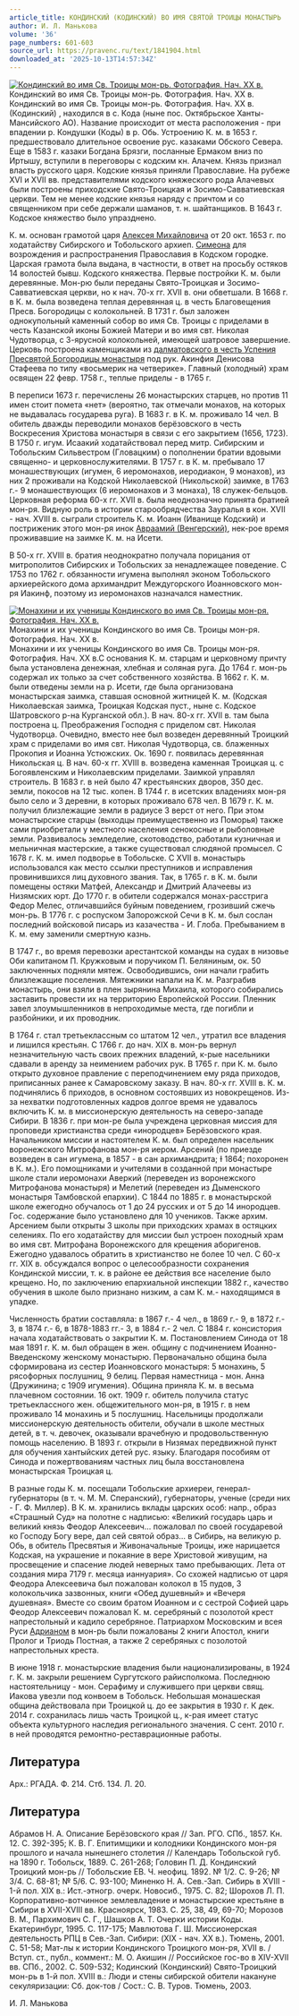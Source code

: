 ```yaml
---
article_title: КОНДИНСКИЙ (КОДИНСКИЙ) ВО ИМЯ СВЯТОЙ ТРОИЦЫ МОНАСТЫРЬ
author: И. Л. Манькова
volume: '36'
page_numbers: 601-603
source_url: https://pravenc.ru/text/1841904.html
downloaded_at: '2025-10-13T14:57:34Z'
---
```


[![Кондинский во имя Св. Троицы мон-рь. Фотография. Нач. ХХ в.](https://pravenc.ru/data/2015/03/18/1234040639/i200.jpg "Кликните для увеличения картинки")](https://pravenc.ru/data/2015/03/18/1234040639/i400.jpg)Кондинский во имя Св. Троицы мон-рь. Фотография. Нач. ХХ в.  
Кондинский во имя Св. Троицы мон-рь. Фотография. Нач. ХХ в.(Кодинский) , находился в с. Кода (ныне пос. Октябрьское Ханты-Мансийского АО). Название происходит от места расположения - при впадении р. Кондушки (Коды) в р. Обь. Устроению К. м. в 1653 г. предшествовало длительное освоение рус. казаками Обского Севера. Еще в 1583 г. казаки Богдана Брязги, посланные Ермаком вниз по Иртышу, вступили в переговоры с кодским кн. Алачем. Князь признал власть русского царя. Кодские князья приняли Православие. На рубеже XVI и XVII вв. представителями кодского княжеского рода Алачевых были построены приходские Свято-Троицкая и Зосимо-Савватиевская церкви. Тем не менее кодские князья наряду с причтом и со священником при себе держали шаманов, т. н. шайтанщиков. В 1643 г. Кодское княжество было упразднено.

К. м. основан грамотой царя [Алексея Михайловича](<https://pravenc.ru/text/Алексея Михайловича.html>) от 20 окт. 1653 г. по ходатайству Сибирского и Тобольского архиеп. [Симеона](https://pravenc.ru/text/Симеона.html) для возрождения и распространения Православия в Кодском городке. Царская грамота была выдана, в частности, в ответ на просьбу остяков 14 волостей бывш. Кодского княжества. Первые постройки К. м. были деревянные. Мон-рю были переданы Свято-Троицкая и Зосимо-Савватиевская церкви, но к нач. 70-х гг. XVII в. они обветшали. В 1668 г. в К. м. была возведена теплая деревянная ц. в честь Благовещения Пресв. Богородицы с колокольней. В 1731 г. был заложен однокупольный каменный собор во имя Св. Троицы с приделами в честь Казанской иконы Божией Матери и во имя свт. Николая Чудотворца, с 3-ярусной колокольней, имеющей шатровое завершение. Церковь построена каменщиками из [далматовского в честь Успения Пресвятой Богородицы монастыря](<https://pravenc.ru/text/далматовского в честь Успения Пресвятой Богородицы монастыря.html>) под рук. Акинфия Денисова Стафеева по типу «восьмерик на четверике». Главный (холодный) храм освящен 22 февр. 1758 г., теплые приделы - в 1765 г.

В переписи 1673 г. перечислены 26 монастырских старцев, но против 11 имен стоит помета «нет» (вероятно, так отмечали монахов, на которых не выдавалась государева руга). В 1683 г. в К. м. проживало 14 чел. В обитель дважды переводили монахов берёзовского в честь Воскресения Христова монастыря в связи с его закрытием (1656, 1723). В 1750 г. игум. Исаакий ходатайствовал перед митр. Сибирским и Тобольским Сильвестром (Гловацким) о пополнении братии вдовыми священно- и церковнослужителями. В 1757 г. в К. м. пребывало 17 монашествующих (игумен, 6 иеромонахов, иеродиакон, 9 монахов), из них 2 проживали на Кодской Николаевской (Никольской) заимке, в 1763 г.- 9 монашествующих (6 иеромонахов и 3 монаха), 18 служек-бельцов. Церковная реформа 60-х гг. XVII в. была неоднозначно принята братией мон-ря. Видную роль в истории старообрядчества Зауралья в кон. XVII - нач. XVIII в. сыграли строитель К. м. Иоанн (Иванище Кодский) и постриженик этого мон-ря инок [Авраамий (Венгерский)](<https://pravenc.ru/text/Авраамий (Венгерский).html>), нек-рое время проживавшие на заимке К. м. на Исети.

В 50-х гг. XVIII в. братия неоднократно получала порицания от митрополитов Сибирских и Тобольских за ненадлежащее поведение. С 1753 по 1762 г. обязанности игумена выполнял эконом Тобольского архиерейского дома архимандрит Междугорского Иоанновского мон-ря Иакинф, поэтому из иеромонахов назначался наместник.

[![Монахини и их ученицы Кондинского во имя Св. Троицы мон-ря. Фотография. Нач. ХХ в.](https://pravenc.ru/data/2015/03/18/1234040532/i200.jpg "Кликните для увеличения картинки")](https://pravenc.ru/data/2015/03/18/1234040532/i400.jpg)Монахини и их ученицы Кондинского во имя Св. Троицы мон-ря. Фотография. Нач. ХХ в.  
Монахини и их ученицы Кондинского во имя Св. Троицы мон-ря. Фотография. Нач. ХХ в.С основания К. м. старцам и церковному причту была установлена денежная, хлебная и соляная руга. До 1764 г. мон-рь содержал их только за счет собственного хозяйства. В 1662 г. К. м. были отведены земли на р. Исети, где была организована монастырская заимка, ставшая основной житницей К. м. (Кодская Николаевская заимка, Троицкая Кодская пуст., ныне с. Кодское Шатровского р-на Курганской обл.). В нач. 80-х гг. XVII в. там была построена ц. Преображения Господня с приделом свт. Николая Чудотворца. Очевидно, вместо нее был возведен деревянный Троицкий храм с приделами во имя свт. Николая Чудотворца, св. блаженных Прокопия и Иоанна Устюжских. Ок. 1690 г. появилась деревянная Никольская ц. В нач. 60-х гг. XVIII в. возведена каменная Троицкая ц. с Богоявленским и Николаевским приделами. Заимкой управлял строитель. В 1683 г. в ней было 47 крестьянских дворов, 350 дес. земли, покосов на 12 тыс. копен. В 1744 г. в исетских владениях мон-ря было село и 3 деревни, в которых проживало 678 чел. В 1679 г. К. м. получил близлежащие земли в радиусе 3 верст от него. При этом монастырские старцы (выходцы преимущественно из Поморья) также сами приобретали у местного населения сенокосные и рыболовные земли. Развивалось земледелие, скотоводство, работали кузничная и мельничная мастерские, а также существовал слюдяной промысел. С 1678 г. К. м. имел подворье в Тобольске. С XVII в. монастырь использовался как место ссылки преступников и исправления провинившихся лиц духовного звания. Так, в 1765 г. в К. м. были помещены остяки Матфей, Александр и Дмитрий Алачеевы из Низямских юрт. До 1770 г. в обители содержался монах-расстрига Федор Мелес, отличавшийся буйным поведением, грозивший сжечь мон-рь. В 1776 г. с роспуском Запорожской Сечи в К. м. был сослан последний войсковой писарь из казачества - И. Глоба. Пребыванием в К. м. ему заменили смертную казнь.

В 1747 г., во время перевозки арестантской команды на судах в низовье Оби капитаном П. Кружковым и поручиком П. Беляниным, ок. 50 заключенных подняли мятеж. Освободившись, они начали грабить близлежащие поселения. Мятежники напали на К. м. Разграбив монастырь, они взяли в плен зырянина Михаила, которого собирались заставить провести их на территорию Европейской России. Пленник завел злоумышленников в непроходимые места, где погибли и разбойники, и их проводник.

В 1764 г. стал третьеклассным со штатом 12 чел., утратил все владения и лишился крестьян. С 1766 г. до нач. XIX в. мон-рь вернул незначительную часть своих прежних владений, к-рые насельники сдавали в аренду за неимением рабочих рук. В 1765 г. при К. м. было открыто духовное правление с переподчинением ему ряда приходов, приписанных ранее к Самаровскому заказу. В нач. 80-х гг. XVIII в. К. м. подчинялись 6 приходов, в основном состоявших из новокрещенов. Из-за нехватки подготовленных кадров долгое время не удавалось включить К. м. в миссионерскую деятельность на северо-западе Сибири. В 1836 г. при мон-ре была учреждена церковная миссия для проповеди христианства среди «инородцев» Берёзовского края. Начальником миссии и настоятелем К. м. был определен насельник воронежского Митрофанова мон-ря иером. Арсений (по приезде возведен в сан игумена, в 1857 - в сан архимандрита; Ɨ 1864; похоронен в К. м.). Его помощниками и учителями в созданной при монастыре школе стали иеромонахи Аверкий (переведен из воронежского Митрофанова монастыря) и Мелетий (переведен из Дыменского монастыря Тамбовской епархии). С 1844 по 1885 г. в монастырской школе ежегодно обучалось от 1 до 24 русских и от 5 до 14 инородцев. Гос. содержание было установлено для 10 учеников. Также архим. Арсением были открыты 3 школы при приходских храмах в остяцких селениях. По его ходатайству для миссии был устроен походный храм во имя свт. Митрофана Воронежского для крещения аборигенов. Ежегодно удавалось обратить в христианство не более 10 чел. С 60-х гг. XIX в. обсуждался вопрос о целесообразности сохранения Кондинской миссии, т. к. в районе ее действия все население было крещено. Но, по заключению епархиальной инспекции 1882 г., качество обучения в школе было признано низким, а сам К. м.- находящимся в упадке.

Численность братии составляла: в 1867 г.- 4 чел., в 1869 г.- 9, в 1872 г.- 3, в 1874 г.- 6, в 1878-1883 гг.- 3, в 1884 г.- 2 чел. С 1884 г. консистория начала ходатайствовать о закрытии К. м. Постановлением Синода от 18 мая 1891 г. К. м. был обращен в жен. общину с подчинением Иоанно-Введенскому женскому монастырю. Первоначально община была сформирована из сестер Иоанновского монастыря: 5 монахинь, 5 рясофорных послушниц, 9 белиц. Первая наместница - мон. Анна (Дружинина; с 1909 игумения). Община приняла К. м. в весьма плачевном состоянии. 16 окт. 1909 г. обитель получила статус третьеклассного жен. общежительного мон-ря, в 1915 г. в нем проживало 14 монахинь и 5 послушниц. Насельницы продолжали миссионерскую деятельность обители, обучали в школе местных детей, в т. ч. девочек, оказывали врачебную и продовольственную помощь населению. В 1893 г. открыли в Низямах передвижной пункт для обучения хантыйских детей рус. языку. Благодаря пособиям от Синода и пожертвованиям частных лиц была восстановлена монастырская Троицкая ц.

В разные годы К. м. посещали Тобольские архиереи, генерал-губернаторы (в т. ч. М. М. Сперанский), губернаторы, ученые (среди них - Г. Ф. Миллер). В К. м. хранились вклады царских особ: напр., образ «Страшный Суд» на полотне с надписью: «Великий государь царь и великий князь Феодор Алексеевич... пожаловал по своей государевой ко Господу Богу вере, дал сей святой образ... в Сибирь, на великую р. Обь, в обитель Пресвятыя и Живоначальные Троицы, иже нарицается Кодская, на украшение и покаяние в вере Христовой живущим, на просвещение и спасение людей неверных тамо пребывающих. Лета от создания мира 7179 г. месяца ианнуария». Со схожей надписью от царя Феодора Алексеевича был пожалован колокол в 15 пудов, 3 колокольчика зазвонных, книги «Обед душевный» и «Вечеря душевная». Вместе со своим братом Иоанном и с сестрой Софией царь Феодор Алексеевич пожаловал К. м. серебряный с позолотой крест напрестольный и кадило серебряное. Патриархом Московским и всея Руси [Адрианом](https://pravenc.ru/text/Адриан.html) в мон-рь были пожалованы 2 книги Апостол, книги Пролог и Триодь Постная, а также 2 серебряных с позолотой напрестольных креста.

В июне 1918 г. монастырские владения были национализированы, в 1924 г. К. м. закрыли решением Сургутского райисполкома. Последнюю настоятельницу - мон. Серафиму и служившего при церкви свящ. Иакова увезли под конвоем в Тобольск. Небольшая монашеская община действовала при Троицкой ц. до ее закрытия в 1930 г. К дек. 2014 г. сохранилась лишь часть Троицкой ц., к-рая имеет статус объекта культурного наследия регионального значения. С сент. 2010 г. в ней проводятся ремонтно-реставрационные работы.

## Литература

Арх.: РГАДА. Ф. 214. Стб. 134. Л. 20.

## Литература

Абрамов Н. А. Описание Берёзовского края // Зап. РГО. СПб., 1857. Кн. 12. С. 392-395; К. В. Г. Епитимщики и колодники Кондинского мон-ря прошлого и начала нынешнего столетия // Календарь Тобольской губ. на 1890 г. Тобольск, 1889. С. 261-268; Головин П. Д. Кондинский Троицкий мон-рь // Тобольские ЕВ. Ч. неофиц. 1892. № 1/2. С. 9-26; № 3/4. С. 68-81; № 5/6. С. 93-100; Миненко Н. А. Сев.-Зап. Сибирь в XVIII - 1-й пол. XIX в.: Ист.-этногр. очерк. Новосиб., 1975. С. 82; Шорохов Л. П. Корпоративно-вотчинное землевладение и монастырские крестьяне в Сибири в XVII-XVIII вв. Красноярск, 1983. С. 25, 38, 49, 69-70; Морозов В. М., Пархимович С. Г., Шашков А. Т. Очерки истории Коды. Екатеринбург, 1995. С. 117-175; Мавлютова Г. Ш. Миссионерская деятельность РПЦ в Сев.-Зап. Сибири: (XIX - нач. XX в.). Тюмень, 2001. С. 51-58; Мат-лы к истории Кондинского Троицкого мон-ря, XVII в. / Вступ. ст., публ., коммент.: М. О. Акишин // Российское гос-во в XIV-XVII вв. СПб., 2002. С. 509-532; Кодинский (Кондинский) Свято-Троицкий мон-рь в 1-й пол. XVIII в.: Люди и стены сибирской обители накануне секуляризации: Сб. док-тов / Сост.: С. В. Туров. Тюмень, 2003.

И. Л. Манькова
